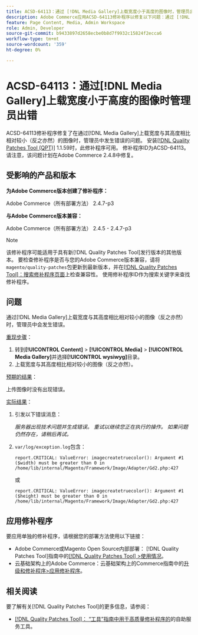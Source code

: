 ```yaml
---
title: ACSD-64113：通过 [!DNL Media Gallery]上载宽度小于高度的图像时，管理员出错
description: Adobe Commerce应用ACSD-64113修补程序以修复以下问题：通过 [!DNL Media Gallery]上传宽度与其高度相比相对较小（反之亦然）的图像时，管理员中出现错误。
feature: Page Content, Media, Admin Workspace
role: Admin, Developer
source-git-commit: b9433897d2658ecbe0b8d7f9932c15824f2ecca6
workflow-type: tm+mt
source-wordcount: '359'
ht-degree: 0%

---
```


# ACSD-64113：通过[!DNL Media Gallery]上载宽度小于高度的图像时管理员出错

ACSD-64113修补程序修复了在通过[!DNL Media Gallery]上载宽度与其高度相比相对较小（反之亦然）的图像时，管理员中发生错误的问题。 安装[[!DNL Quality Patches Tool (QPT)]](/help/tools/quality-patches-tool/quality-patches-tool-to-self-serve-quality-patches.md) 1.1.59时，此修补程序可用。 修补程序ID为ACSD-64113。 请注意，该问题计划在Adobe Commerce 2.4.8中修复。

## 受影响的产品和版本

**为Adobe Commerce版本创建了修补程序：**

Adobe Commerce（所有部署方法） 2.4.7-p3

**与Adobe Commerce版本兼容：**

Adobe Commerce（所有部署方法） 2.4.5 - 2.4.7-p3

>[!NOTE]
>
>该修补程序可能适用于具有新[!DNL Quality Patches Tool]发行版本的其他版本。 要检查修补程序是否与您的Adobe Commerce版本兼容，请将`magento/quality-patches`包更新到最新版本，并在[[!DNL Quality Patches Tool]：搜索修补程序页面](https://experienceleague.adobe.com/tools/commerce-quality-patches/index.html)上检查兼容性。 使用修补程序ID作为搜索关键字来查找修补程序。

## 问题

通过[!DNL Media Gallery]上载宽度与其高度相比相对较小的图像（反之亦然）时，管理员中会发生错误。

<u>重现步骤</u>：

1. 转到&#x200B;**[!UICONTROL Content]** > **[!UICONTROL Media]** > **[!UICONTROL Media Gallery]**&#x200B;并选择&#x200B;**[!UICONTROL wysiwyg]**&#x200B;目录。
1. 上载宽度与其高度相比相对较小的图像（反之亦然）。

<u>预期的结果</u>：

上传图像时没有出现错误。

<u>实际结果</u>：

1. 引发以下错误消息：

   *服务器出现技术问题并生成错误。 重试以继续您正在执行的操作。 如果问题仍然存在，请稍后再试。*
1. `var/log/exception.log`包含：

   ```
   report.CRITICAL: ValueError: imagecreatetruecolor(): Argument #1 ($width) must be greater than 0 in /home/lib/internal/Magento/Framework/Image/Adapter/Gd2.php:427
   ```

   或

   ```
   report.CRITICAL: ValueError: imagecreatetruecolor(): Argument #1 ($height) must be greater than 0 in /home/lib/internal/Magento/Framework/Image/Adapter/Gd2.php:427
   ```

## 应用修补程序

要应用单独的修补程序，请根据您的部署方法使用以下链接：

* Adobe Commerce或Magento Open Source内部部署： [!DNL Quality Patches Tool]指南中的[[!DNL Quality Patches Tool] >使用情况](/help/tools/quality-patches-tool/usage.md)。
* 云基础架构上的Adobe Commerce：云基础架构上的Commerce指南中的[升级和修补程序>应用修补程序](https://experienceleague.adobe.com/docs/commerce-cloud-service/user-guide/develop/upgrade/apply-patches.html)。


## 相关阅读

要了解有关[!DNL Quality Patches Tool]的更多信息，请参阅：

* [[!DNL Quality Patches Tool]： “工具”指南中用于高质量修补程序的](/help/tools/quality-patches-tool/quality-patches-tool-to-self-serve-quality-patches.md)的自助服务工具。
